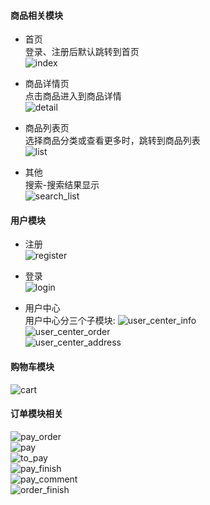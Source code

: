 #### 商品相关模块
* 首页    
登录、注册后默认跳转到首页    
![index](image/index.PNG)
                  
* 商品详情页   
点击商品进入到商品详情    
![detail](image/detail.PNG)
                   
* 商品列表页    
选择商品分类或查看更多时，跳转到商品列表    
![list](image/list.PNG)
                  
* 其他    
搜索-搜索结果显示    
![search_list](image/search_list.PNG)
   
       
#### 用户模块    
* 注册    
![register](image/register.PNG)   
              
* 登录    
![login](image/login.PNG) 
            
* 用户中心    
用户中心分三个子模块: 
![user_center_info](image/user_center_info.PNG)   
![user_center_order](image/user_center_order.PNG)   
![user_center_address](image/user_center_address.PNG)    
  

#### 购物车模块     
![cart](image/cart.PNG)    
  
         
#### 订单模块相关    
![pay_order](image/pay_order.PNG)   
![pay](image/pay.PNG)   
![to_pay](image/to_pay.PNG)    
![pay_finish](image/pay_finish.PNG)   
![pay_comment](image/pay_comment.PNG)    
![order_finish](image/order_finish.PNG)     



